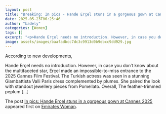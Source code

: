 ```yaml
---
layout: post
title: "Breaking: In pics - Hande Erçel stuns in a gorgeous gown at Cannes 2025"
date: 2025-05-23T06:25:46
author: "badely"
categories: [Women]
tags: []
excerpt: "<p>Hande Erçel needs no introduction. However, in case you don’t know about the multifaceted star, Erçel made an impossible-to-miss entrance to the 20"
image: assets/images/baafadbcc7dc3c9913d0b9ebcc9dd929.jpg
---
```


According to new developments, <p>Hande Erçel needs no introduction. However, in case you don’t know about the multifaceted star, Erçel made an impossible-to-miss entrance to the 2025 Cannes Film Festival. The Turkish actress was seen in a stunning Giambattista Valli Paris dress complemented by plumes. She paired the look with standout jewellery pieces from Pomellato. Overall, The feather-trimmed peplum [&#8230;]</p>
<p>The post <a href="https://emirateswoman.com/in-pics-hande-ercel-stuns-in-a-gorgeous-gown-at-cannes/" rel="nofollow">In pics: Hande Erçel stuns in a gorgeous gown at Cannes 2025</a> appeared first on <a href="https://emirateswoman.com" rel="nofollow">Emirates Woman</a>.</p>

